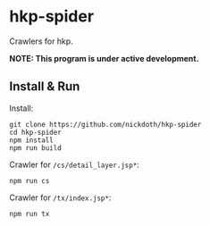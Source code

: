# hkp-spider

Crawlers for hkp.

**NOTE: This program is under active development.**

## Install & Run

Install:

```shell
git clone https://github.com/nickdoth/hkp-spider
cd hkp-spider
npm install
npm run build
```

Crawler for `/cs/detail_layer.jsp*`:

```shell
npm run cs
```

Crawler for `/tx/index.jsp*`:

```shell
npm run tx
```